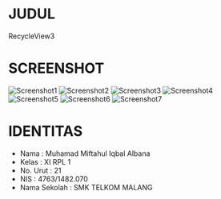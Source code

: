 # JUDUL
  RecycleView3

# SCREENSHOT
![Screenshot1](https://s11.postimg.org/n6895f1fj/Screenshot_2016_11_04_16_55_10.png)
![Screenshot2](https://s11.postimg.org/5u7wjz7y7/Screenshot_2016_11_04_16_55_19.png)
![Screenshot3](https://s11.postimg.org/6898jks1r/Screenshot_2016_11_04_16_56_45.png)
![Screenshot4](https://s11.postimg.org/hyn60yku7/Screenshot_2016_11_04_16_56_55.png)
![Screenshot5](https://s11.postimg.org/ajxu8kyyn/Screenshot_2016_11_04_16_57_04.png)
![Screenshot6](https://s11.postimg.org/71luc6y2n/Screenshot_2016_11_04_16_57_08.png)
![Screenshot7](https://s11.postimg.org/j4r5zr94v/Screenshot_2016_11_04_16_57_11.png)

# IDENTITAS
- Nama         : Muhamad Miftahul Iqbal Albana
- Kelas        : XI RPL 1
- No. Urut     : 21
- NIS          : 4763/1482.070
- Nama Sekolah : SMK TELKOM MALANG
